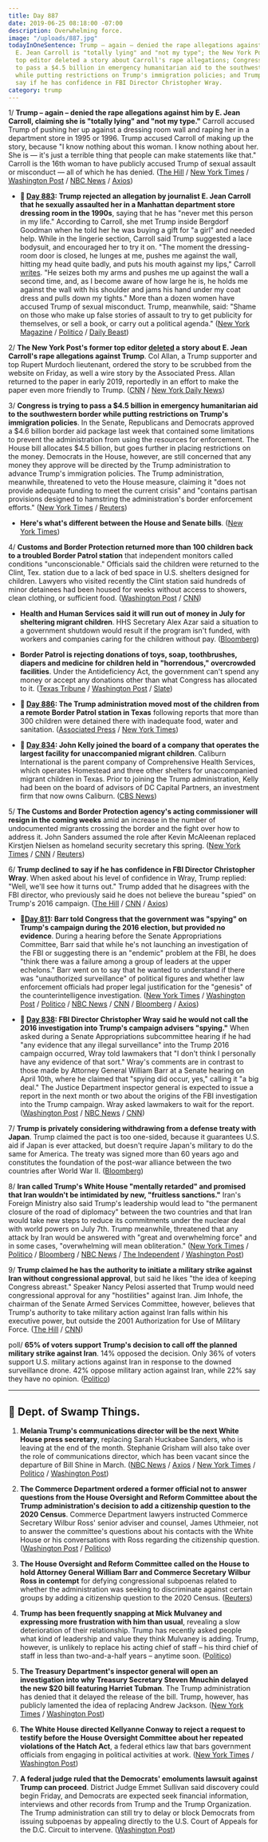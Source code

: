 ```yaml
---
title: Day 887
date: 2019-06-25 08:18:00 -07:00
description: Overwhelming force.
image: "/uploads/887.jpg"
todayInOneSentence: Trump – again – denied the rape allegations against him, claiming
  E. Jean Carroll is "totally lying" and "not my type"; the New York Post's former
  top editor deleted a story about Carroll's rape allegations; Congress is trying
  to pass a $4.5 billion in emergency humanitarian aid to the southwestern border
  while putting restrictions on Trump's immigration policies; and Trump declined to
  say if he has confidence in FBI Director Christopher Wray.
category: trump
---
```


1/ **Trump – again – denied the rape allegations against him by E. Jean Carroll, claiming she is "totally lying" and "not my type."** Carroll accused Trump of pushing her up against a dressing room wall and raping her in a department store in 1995 or 1996. Trump accused Carroll of making up the story, because "I know nothing about this woman. I know nothing about her. She is — it's just a terrible thing that people can make statements like that." Carroll is the 16th woman to have publicly accused Trump of sexual assault or misconduct — all of which he has denied. ([The Hill](https://thehill.com/homenews/administration/450116-trump-vehemently-denies-e-jean-carroll-allegation-shes-not-my-type) / [New York Times](https://www.nytimes.com/2019/06/24/us/politics/jean-carroll-trump.html) / [Washington Post](https://www.washingtonpost.com/politics/trump-accuser-e-jean-carroll-voices-frustration-about-lack-of-consequences-for-repeated-allegations-of-sexual-misconduct/2019/06/24/852905ec-9697-11e9-830a-21b9b36b64ad_story.html) / [NBC News](https://www.nbcnews.com/politics/donald-trump/she-s-not-my-type-trump-says-e-jean-carroll-n1021331) / [Axios](https://www.axios.com/trump-says-he-didnt-rape-author-e-jean-carroll-shes-not-my-type-583e3750-9483-4248-b6dd-a2ea39f0df3d.html))

* **📌 [Day 883](https://whatthefuckjusthappenedtoday.com/2019/06/21/day-883/#4-trump-rejected-an-allegation-by-jo): Trump rejected an allegation by journalist E. Jean Carroll that he sexually assaulted her in a Manhattan department store dressing room in the 1990s**, saying that he has "never met this person in my life." According to Carroll, she met Trump inside Bergdorf Goodman when he told her he was buying a gift for "a girl" and needed help. While in the lingerie section, Carroll said Trump suggested a lace bodysuit, and encouraged her to try it on. "The moment the dressing-room door is closed, he lunges at me, pushes me against the wall, hitting my head quite badly, and puts his mouth against my lips," Carroll [writes](https://www.thecut.com/2019/06/donald-trump-assault-e-jean-carroll-other-hideous-men.html). "He seizes both my arms and pushes me up against the wall a second time, and, as I become aware of how large he is, he holds me against the wall with his shoulder and jams his hand under my coat dress and pulls down my tights." More than a dozen women have accused Trump of sexual misconduct. Trump, meanwhile, said: "Shame on those who make up false stories of assault to try to get publicity for themselves, or sell a book, or carry out a political agenda." ([New York Magazine](https://www.thecut.com/2019/06/donald-trump-assault-e-jean-carroll-other-hideous-men.html) / [Politico](https://www.politico.com/story/2019/06/21/trump-dismisses-new-sexual-assault-allegation-1376698) / [Daily Beast](https://www.thedailybeast.com/e-jean-carroll-trump-sexually-assaulted-me-in-a-bergdorfs-dressing-room))

2/ **The New York Post's former top editor [deleted](https://web.archive.org/web/20190622110250/https://nypost.com/2019/06/22/trump-faces-new-sexual-assault-allegation-issues-denial/) a story about E. Jean Carroll's rape allegations against Trump**. Col Allan, a Trump supporter and top Rupert Murdoch lieutenant, ordered the story to be scrubbed from the website on Friday, as well a wire story by the Associated Press. Allan returned to the paper in early 2019, reportedly in an effort to make the paper even more friendly to Trump. ([CNN](https://www.cnn.com/2019/06/24/media/new-york-post-col-allan-trump/index.html) / [New York Daily News](https://www.nydailynews.com/news/national/ny-new-york-post-rupert-murdoch-donald-trump-20190625-6e5pmsm3mjeqzjqumz23h23a7m-story.html))

3/ **Congress is trying to pass a $4.5 billion in emergency humanitarian aid to the southwestern border while putting restrictions on Trump's immigration policies**. In the Senate, Republicans and Democrats approved a $4.6 billion border aid package last week that contained some limitations to prevent the administration from using the resources for enforcement. The House bill allocates $4.5 billion, but goes further in placing restrictions on the money. Democrats in the House, however, are still concerned that any money they approve will be directed by the Trump administration to advance Trump's immigration policies. The Trump administration, meanwhile, threatened to veto the House measure, claiming it "does not provide adequate funding to meet the current crisis" and "contains partisan provisions designed to hamstring the administration's border enforcement efforts." ([New York Times](https://www.nytimes.com/2019/06/24/us/politics/migrants-emergency-aid-border.html) / [Reuters](https://www.reuters.com/article/us-usa-immigration-aid-idUSKCN1TQ1WR))

* **Here's what's different between the House and Senate bills**. ([New York Times](https://www.nytimes.com/2019/06/24/us/politics/house-senate-border-spending-bills.html))

4/ **Customs and Border Protection returned more than 100 children back to a troubled Border Patrol station** that independent monitors called conditions "unconscionable." Officials said the children were returned to the Clint, Tex. station due to a lack of bed space in U.S. shelters designed for children. Lawyers who visited recently the Clint station said hundreds of minor detainees had been housed for weeks without access to showers, clean clothing, or sufficient food. ([Washington Post](https://www.washingtonpost.com/immigration/us-returns-100-migrant-children-to-overcrowded-border-facility-as-hhs-says-it-is-out-of-space/2019/06/25/397b0cb6-96b6-11e9-830a-21b9b36b64ad_story.html) / [CNN](https://www.cnn.com/2019/06/25/politics/clint-texas-children/index.html))

* **Health and Human Services said it will run out of money in July for sheltering migrant children**. HHS Secretary Alex Azar said a situation to a government shutdown would result if the program isn't funded, with workers and companies caring for the children without pay. ([Bloomberg](https://www.bloomberg.com/news/articles/2019-06-24/azar-says-u-s-is-running-out-of-money-to-shelter-migrant-kids))

* **Border Patrol is rejecting donations of toys, soap, toothbrushes, diapers and medicine for children held in "horrendous," overcrowded facilities**. Under the Antideficiency Act, the government can't spend any money or accept any donations other than what Congress has allocated to it. ([Texas Tribune](https://www.texastribune.org/2019/06/24/texas-border-facility-donations-turned-away/) / [Washington Post](https://www.washingtonpost.com/nation/2019/06/24/conditions-migrant-detention-centers-are-deplorable-trump-pence-blame-democrats/) / [Slate](https://slate.com/news-and-politics/2019/06/border-patrol-refusing-donations-migrant-children-soap-and-toothpaste.html))

* **📌 [Day 886](https://whatthefuckjusthappenedtoday.com/2019/06/24/day-886/#the-trump-administration-moved-most): The Trump administration moved most of the children from a remote Border Patrol station in Texas** following reports that more than 300 children were detained there with inadequate food, water and sanitation. ([Associated Press](https://apnews.com/a7a9acc4c6a546829a258e008d10d705) / [New York Times](https://www.nytimes.com/2019/06/24/us/border-migrant-children-detention-soap.html))

* **📌 [Day 834](https://whatthefuckjusthappenedtoday.com/2019/05/03/day-834/): John Kelly joined the board of a company that operates the largest facility for unaccompanied migrant children**. Caliburn International is the parent company of Comprehensive Health Services, which operates Homestead and three other shelters for unaccompanied migrant children in Texas. Prior to joining the Trump administration, Kelly had been on the board of advisors of DC Capital Partners, an investment firm that now owns Caliburn. ([CBS News](https://www.cbsnews.com/news/john-kelly-joins-board-of-caliburn-international-company-operating-largest-unaccompanied-migrant-children-shelter/))

5/ **The Customs and Border Protection agency's acting commissioner will resign in the coming weeks** amid an increase in the number of undocumented migrants crossing the border and the fight over how to address it. John Sanders assumed the role after Kevin McAleenan replaced Kirstjen Nielsen as homeland security secretary this spring. ([New York Times](https://www.nytimes.com/2019/06/25/us/migrant-children-border.html) / [CNN](https://www.cnn.com/2019/06/25/politics/customs-and-border-protection-john-sanders/index.html) / [Reuters](https://www.reuters.com/article/us-usa-immigration/acting-head-of-u-s-immigration-agency-expected-to-step-down-new-york-times-idUSKCN1TQ290))

6/ **Trump declined to say if he has confidence in FBI Director Christopher Wray**. When asked about his level of confidence in Wray, Trump replied: "Well, we'll see how it turns out." Trump added that he disagrees with the FBI director, who previously said he does not believe the bureau "spied" on Trump's 2016 campaign. ([The Hill](https://thehill.com/homenews/administration/450136-exclusive-trump-declines-to-say-he-has-confidence-in-fbi-director) / [CNN](https://www.cnn.com/2019/06/24/politics/trump-chris-wray-confidence/index.html) / [Axios](https://www.axios.com/trump-confidence-in-fbi-director-no-comment-be5f6d6f-e585-4abe-8e14-04e9743815ba.html))

* **📌[Day 811](https://whatthefuckjusthappenedtoday.com/2019/04/10/day-811/#2-barr-told-congress-that-the-govern): Barr told Congress that the government was "spying" on Trump's campaign during the 2016 election, but provided no evidence**. During a hearing before the Senate Appropriations Committee, Barr said that while he's not launching an investigation of the FBI or suggesting there is an "endemic" problem at the FBI, he does "think there was a failure among a group of leaders at the upper echelons." Barr went on to say that he wanted to understand if there was "unauthorized surveillance" of political figures and whether law enforcement officials had proper legal justification for the "genesis" of the counterintelligence investigation. ([New York Times](https://www.nytimes.com/2019/04/10/us/politics/william-barr-jeffrey-rosen-hearings.html) / [Washington Post](https://www.washingtonpost.com/world/national-security/attorney-general-faces-second-day-of-questioning-about-muellers-report/2019/04/09/362cc648-5b02-11e9-a00e-050dc7b82693_story.html) / [Politico](https://www.politico.com/story/2019/04/10/barr-fbi-spying-trump-campaign-1266531) / [NBC News](https://www.nbcnews.com/politics/congress/barr-says-he-thinks-government-spied-trump-campaign-n992986) / [CNN](https://www.cnn.com/2019/04/10/politics/barr-doj-investiation-fbi-russia/index.html) / [Bloomberg](https://www.bloomberg.com/news/articles/2019-04-10/barr-says-he-s-starting-inquiry-into-spying-against-trump) / [Axios](https://www.axios.com/bill-barr-spying-2016-trump-campaign-1c697d04-7187-4e33-b8b2-4cbce62da868.html))

* **📌 [Day 838](https://whatthefuckjusthappenedtoday.com/2019/05/07/day-838/#2-fbi-director-christopher-wray-said): FBI Director Christopher Wray said he would not call the 2016 investigation into Trump's campaign advisers "spying."** When asked during a Senate Appropriations subcommittee hearing if he had "any evidence that any illegal surveillance" into the Trump 2016 campaign occurred, Wray told lawmakers that "I don't think I personally have any evidence of that sort." Wray's comments are in contrast to those made by Attorney General William Barr at a Senate hearing on April 10th, where he claimed that "spying did occur, yes," calling it "a big deal." The Justice Department inspector general is expected to issue a report in the next month or two about the origins of the FBI investigation into the Trump campaign. Wray asked lawmakers to wait for the report. ([Washington Post](https://www.washingtonpost.com/world/national-security/fbi-director-tells-congress-he-has-no-evidence-of-spying-on-trump-campaign/2019/05/07/075e6f3a-70cc-11e9-9f06-5fc2ee80027a_story.html) / [NBC News](https://www.nbcnews.com/politics/white-house/fbi-chief-wray-says-spying-didn-t-occur-trump-campaign-n1002806) / [CNN](https://www.cnn.com/2019/05/07/politics/wray-senate-hearing-spying/index.html))

7/ **Trump is privately considering withdrawing from a defense treaty with Japan**. Trump claimed the pact is too one-sided, because it guarantees U.S. aid if Japan is ever attacked, but doesn't require Japan's military to do the same for America. The treaty was signed more than 60 years ago and constitutes the foundation of the post-war alliance between the two countries after World War II. ([Bloomberg](https://www.bloomberg.com/news/articles/2019-06-25/trump-muses-privately-about-ending-postwar-japan-defense-pact))

8/ **Iran called Trump's White House "mentally retarded" and promised that Iran wouldn't be intimidated by new, "fruitless sanctions."** Iran's Foreign Ministry also said Trump's leadership would lead to "the permanent closure of the road of diplomacy" between the two countries and that Iran would take new steps to reduce its commitments under the nuclear deal with world powers on July 7th. Trump meanwhile, threatened that any attack by Iran would be answered with "great and overwhelming force" and in some cases, "overwhelming will mean obliteration." ([New York Times](https://www.nytimes.com/2019/06/25/world/middleeast/iran-rouhani-us-sanctions.html) / [Politico](https://www.politico.com/story/2019/06/25/iran-says-white-house-sanctions-1380320) / [Bloomberg](https://www.bloomberg.com/news/articles/2019-06-25/trump-says-u-s-will-use-overwhelming-force-if-iran-attacks) / [NBC News](https://www.nbcnews.com/news/world/iran-says-new-sanctions-mean-end-diplomacy-n1021311) / [The Independent](https://www.independent.co.uk/news/world/middle-east/iran-us-sanctions-trump-ali-khamenei-nuclear-deal-middle-east-a8973316.html) / [Washington Post](https://www.washingtonpost.com/world/iran-says-path-to-diplomacypermanently-closed-following-us-sanctions/2019/06/25/636b48e6-96b7-11e9-9a16-dc551ea5a43b_story.html?utm_term=.8f974a4074bf))

9/ **Trump claimed he has the authority to initiate a military strike against Iran without congressional approval**, but said he likes "the idea of keeping Congress abreast." Speaker Nancy Pelosi asserted that Trump would need congressional approval for any "hostilities" against Iran. Jim Inhofe, the chairman of the Senate Armed Services Committee, however, believes that Trump's authority to take military action against Iran falls within his executive power, but outside the 2001 Authorization for Use of Military Force. ([The Hill](https://thehill.com/homenews/administration/450117-trump-i-do-not-need-congressional-approval-to-strike-iran) / [CNN](https://www.cnn.com/2019/06/24/politics/trump-congressional-approval-iran/index.html))

poll/ **65% of voters support Trump's decision to call off the planned military strike against Iran**. 14% opposed the decision. Only 36% of voters support U.S. military actions against Iran in response to the downed surveillance drone. 42% oppose military action against Iran, while 22% say they have no opinion. ([Politico](https://www.politico.com/story/2019/06/25/trump-iran-poll-1378852))

---

## 🐊 Dept. of Swamp Things.

1. **Melania Trump's communications director will be the next White House press secretary**, replacing Sarah Huckabee Sanders, who is leaving at the end of the month. Stephanie Grisham will also take over the role of communications director, which has been vacant since the departure of Bill Shine in March. ([NBC News](https://www.nbcnews.com/politics/donald-trump/stephanie-grisham-named-new-white-house-press-secretary-n1021536) / [Axios](https://www.axios.com/melania-trump-spokeswoman-white-house-press-secretary-e5c58acc-5f1f-40f4-8588-bec45d9fe340.html) / [New York Times](https://www.nytimes.com/2019/06/25/us/politics/stephanie-grisham-press-secretary.html) / [Politico](https://www.politico.com/story/2019/06/25/melania-trumps-senior-aide-to-replace-sarah-sanders-1382203) / [Washington Post](https://www.washingtonpost.com/politics/first-ladys-communications-director-to-succeed-sarah-sanders-as-white-house-press-secretary/2019/06/25/f0da72cc-9768-11e9-916d-9c61607d8190_story.html))

2. **The Commerce Department ordered a former official not to answer questions from the House Oversight and Reform Committee about the Trump administration's decision to add a citizenship question to the 2020 Census**. Commerce Department lawyers instructed Commerce Secretary Wilbur Ross' senior adviser and counsel, James Uthmeier, not to answer the committee's questions about his contacts with the White House or his conversations with Ross regarding the citizenship question. ([Washington Post](https://www.washingtonpost.com/politics/former-top-commerce-aide-says-he-was-directed-by-ross-to-add-census-citizenship-question/2019/06/24/4ba75f2c-96d2-11e9-916d-9c61607d8190_story.html) / [Politico](https://www.politico.com/story/2019/06/25/commerce-house-panel-questions-1380209))

3. **The House Oversight and Reform Committee called on the House to hold Attorney General William Barr and Commerce Secretary Wilbur Ross in contempt** for defying congressional subpoenas related to whether the administration was seeking to discriminate against certain groups by adding a citizenship question to the 2020 Census. ([Reuters](https://www.reuters.com/article/us-usa-trump-congress-census-idUSKCN1TQ16P))

4. **Trump has been frequently snapping at Mick Mulvaney and expressing more frustration with him than usual**, revealing a slow deterioration of their relationship. Trump has recently asked people what kind of leadership and value they think Mulvaney is adding. Trump, however, is unlikely to replace his acting chief of staff – his third chief of staff in less than two-and-a-half years – anytime soon. ([Politico](https://www.politico.com/story/2019/06/25/trump-mick-mulvaney-white-house-1379594))

5. **The Treasury Department's inspector general will open an investigation into why Treasury Secretary Steven Mnuchin delayed the new $20 bill featuring Harriet Tubman**. The Trump administration has denied that it delayed the release of the bill. Trump, however, has publicly lamented the idea of replacing Andrew Jackson. ([New York Times](https://www.nytimes.com/2019/06/24/us/politics/Harriet-Tubman-20-bill.html) / [Washington Post](https://www.washingtonpost.com/business/2019/06/24/inspector-general-probe-trump-administrations-handling-harriet-tubman-bill/))

6. **The White House directed Kellyanne Conway to reject a request to testify before the House Oversight Committee about her repeated violations of the Hatch Act**, a federal ethics law that bars government officials from engaging in political activities at work. ([New York Times](https://www.nytimes.com/2019/06/24/us/politics/kellyanne-conway-oversight-testimony.html) / [Washington Post](https://www.washingtonpost.com/politics/kellyanne-conway-says-democrats-seeking-testimony-on-hatch-act-violations-are-retaliating-against-her-politically/2019/06/24/9398d3ea-9689-11e9-830a-21b9b36b64ad_story.html))

7. **A federal judge ruled that the Democrats' emoluments lawsuit against Trump can proceed**. District Judge Emmet Sullivan said discovery could begin Friday, and Democrats are expected seek financial information, interviews and other records from Trump and the Trump Organization. The Trump administration can still try to delay or block Democrats from issuing subpoenas by appealing directly to the U.S. Court of Appeals for the D.C. Circuit to intervene. ([Washington Post](https://www.washingtonpost.com/local/legal-issues/democrats-emoluments-lawsuit-against-president-trump-can-proceed-federal-judge-rules/2019/06/25/73bcc6ac-8b95-11e9-adf3-f70f78c156e8_story.html))